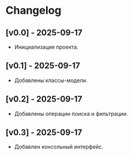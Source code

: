 # Changelog

## [v0.0] - 2025-09-17
- Инициализация проекта.

## [v0.1] - 2025-09-17
- Добавлены классы-модели.

## [v0.2] - 2025-09-17
- Добавлены операции поиска и фильтрации.

## [v0.3] - 2025-09-17
- Добавлен консольный интерфейс.

